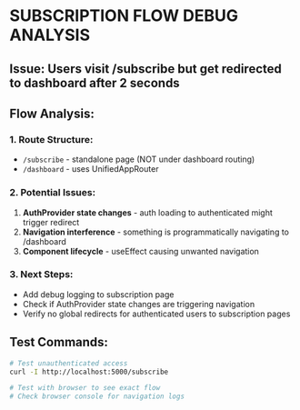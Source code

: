 # SUBSCRIPTION FLOW DEBUG ANALYSIS

## Issue: Users visit /subscribe but get redirected to dashboard after 2 seconds

## Flow Analysis:

### 1. Route Structure:
- `/subscribe` - standalone page (NOT under dashboard routing)
- `/dashboard` - uses UnifiedAppRouter

### 2. Potential Issues:
1. **AuthProvider state changes** - auth loading to authenticated might trigger redirect
2. **Navigation interference** - something is programmatically navigating to /dashboard
3. **Component lifecycle** - useEffect causing unwanted navigation

### 3. Next Steps:
- Add debug logging to subscription page
- Check if AuthProvider state changes are triggering navigation
- Verify no global redirects for authenticated users to subscription pages

## Test Commands:
```bash
# Test unauthenticated access
curl -I http://localhost:5000/subscribe

# Test with browser to see exact flow
# Check browser console for navigation logs
```